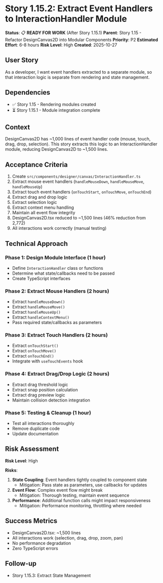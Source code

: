 # Story 1.15.2: Extract Event Handlers to InteractionHandler Module

**Status**: 📋 **READY FOR WORK** (After Story 1.15.1)
**Parent**: Story 1.15 - Refactor DesignCanvas2D into Modular Components
**Priority**: P2
**Estimated Effort**: 6-8 hours
**Risk Level**: High
**Created**: 2025-10-27

## User Story

As a developer,
I want event handlers extracted to a separate module,
so that interaction logic is separate from rendering and state management.

## Dependencies

- ✅ Story 1.15 - Rendering modules created
- ⏳ Story 1.15.1 - Module integration complete

## Context

DesignCanvas2D has ~1,000 lines of event handler code (mouse, touch, drag, drop, selection). This story extracts this logic to an InteractionHandler module, reducing DesignCanvas2D to ~1,500 lines.

## Acceptance Criteria

1. Create `src/components/designer/canvas/InteractionHandler.ts`
2. Extract mouse event handlers (`handleMouseDown`, `handleMouseMove`, `handleMouseUp`)
3. Extract touch event handlers (`onTouchStart`, `onTouchMove`, `onTouchEnd`)
4. Extract drag and drop logic
5. Extract selection logic
6. Extract context menu handling
7. Maintain all event flow integrity
8. DesignCanvas2D.tsx reduced to ~1,500 lines (46% reduction from 2,772)
9. All interactions work correctly (manual testing)

## Technical Approach

### Phase 1: Design Module Interface (1 hour)
- Define `InteractionHandler` class or functions
- Determine what state/callbacks need to be passed
- Create TypeScript interfaces

### Phase 2: Extract Mouse Handlers (2 hours)
- Extract `handleMouseDown()`
- Extract `handleMouseMove()`
- Extract `handleMouseUp()`
- Extract `handleContextMenu()`
- Pass required state/callbacks as parameters

### Phase 3: Extract Touch Handlers (2 hours)
- Extract `onTouchStart()`
- Extract `onTouchMove()`
- Extract `onTouchEnd()`
- Integrate with `useTouchEvents` hook

### Phase 4: Extract Drag/Drop Logic (2 hours)
- Extract drag threshold logic
- Extract snap position calculation
- Extract drag preview logic
- Maintain collision detection integration

### Phase 5: Testing & Cleanup (1 hour)
- Test all interactions thoroughly
- Remove duplicate code
- Update documentation

## Risk Assessment

**Risk Level**: High

**Risks**:
1. **State Coupling**: Event handlers tightly coupled to component state
   - Mitigation: Pass state as parameters, use callbacks for updates
2. **Event Flow**: Complex event flow might break
   - Mitigation: Thorough testing, maintain event sequence
3. **Performance**: Additional function calls might impact responsiveness
   - Mitigation: Performance monitoring, throttling where needed

## Success Metrics

- DesignCanvas2D.tsx: ~1,500 lines
- All interactions work (selection, drag, drop, zoom, pan)
- No performance degradation
- Zero TypeScript errors

## Follow-up

- Story 1.15.3: Extract State Management
